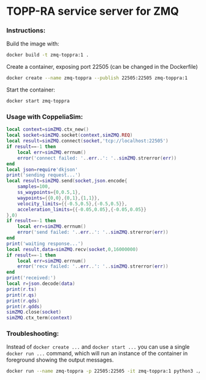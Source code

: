 # TOPP-RA service server for ZMQ

### Instructions:

Build the image with:

```bash
docker build -t zmq-toppra:1 .
```

Create a container, exposing port 22505 (can be changed in the Dockerfile)

```bash
docker create --name zmq-toppra --publish 22505:22505 zmq-toppra:1
```

Start the container:

```bash
docker start zmq-toppra
```

### Usage with CoppeliaSim:

```lua
local context=simZMQ.ctx_new()
local socket=simZMQ.socket(context,simZMQ.REQ)
local result=simZMQ.connect(socket,'tcp://localhost:22505')
if result==-1 then
    local err=simZMQ.errnum()
    error('connect failed: '..err..': '..simZMQ.strerror(err))
end
local json=require'dkjson'
print('sending request...')
local result=simZMQ.send(socket,json.encode{
    samples=100,
    ss_waypoints={0,0.5,1},
    waypoints={{0,0},{0,1},{1,1}},
    velocity_limits={{-0.5,0.5},{-0.5,0.5}},
    acceleration_limits={{-0.05,0.05},{-0.05,0.05}}
},0)
if result==-1 then
    local err=simZMQ.errnum()
    error('send failed: '..err..': '..simZMQ.strerror(err))
end
print('waiting response...')
local result,data=simZMQ.recv(socket,0,16000000)
if result==-1 then
    local err=simZMQ.errnum()
    error('recv failed: '..err..': '..simZMQ.strerror(err))
end
print('received:')
local r=json.decode(data)
print(r.ts)
print(r.qs)
print(r.qds)
print(r.qdds)
simZMQ.close(socket)
simZMQ.ctx_term(context)
```

### Troubleshooting:

Instead of `docker create ...` and `docker start ...` you can use a single `docker run ...` command, which will run an instance of the container in foreground showing the output messages.

```bash
docker run --name zmq-toppra -p 22505:22505 -it zmq-toppra:1 python3 ./toppra_server.py
```
